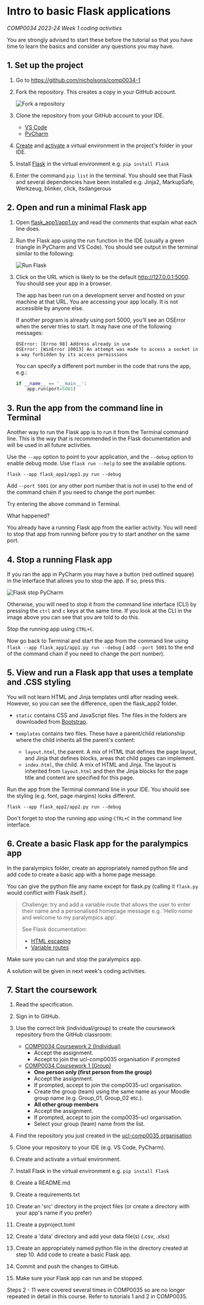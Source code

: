 # Intro to basic Flask applications

_COMP0034 2023-24 Week 1 coding activities_

You are strongly advised to start these before the tutorial so that you have time to learn the basics and consider any
questions you may have.

## 1. Set up the project

1. Go to <https://github.com/nicholsons/comp0034-1>
2. Fork the repository. This creates a copy in your GitHub account.

   ![Fork a repository](assets/fork.png)
3. Clone the repository from your GitHub account to your IDE.
    - [VS Code](https://code.visualstudio.com/docs/sourcecontrol/intro-to-git#_clone-a-repository-locally)
    - [PyCharm](https://www.jetbrains.com/help/pycharm/manage-projects-hosted-on-github.html#clone-from-GitHub)
4. [Create](https://packaging.python.org/en/latest/guides/installing-using-pip-and-virtual-environments/#create-a-new-virtual-environment)
   and [activate](https://packaging.python.org/en/latest/guides/installing-using-pip-and-virtual-environments/#activate-a-virtual-environment)
   a virtual environment in the project's folder in your IDE.
5. Install [Flask](https://pypi.org/project/Flask/) in the virtual environment e.g. `pip install Flask`
6. Enter the command `pip list` in the terminal. You should see that Flask and several dependencies have been installed
   e.g. Jinja2, MarkupSafe, Werkzeug, blinker, click, itsdangerous

## 2. Open and run a minimal Flask app

1. Open [flask_app1/app1.py](flask_app1/app1.py) and read the comments that explain what each line does.

2. Run the Flask app using the run function in the IDE (usually a green triangle in PyCharm and VS Code). You should see
   output in the terminal similar to the following:

   ![Run Flask](assets/run1.png)

3. Click on the URL which is likely to be the default <http://127.0.0.1:5000>. You should see your app in a browser.

   The app has been run on a development server and hosted on your machine at that URL. You are accessing your app
   locally. It is not accessible by anyone else.

   If another program is already using port 5000, you’ll see an OSError when the server tries to start. It may have one
   of the following messages:

   ```
   OSError: [Errno 98] Address already in use
   OSError: [WinError 10013] An attempt was made to access a socket in a way forbidden by its access permissions
   ```

   You can specify a different port number in the code that runs the app, e.g.:

   ```python
   if __name__ == '__main__':
       app.run(port=5001)
   ```

## 3. Run the app from the command line in Terminal

Another way to run the Flask app is to run it from the Terminal command line. This is the way that is recommended in the
Flask documentation and will be used in all future activities.

Use the `--app` option to point to your application, and the `--debug` option to enable debug mode.
Use `flask run --help` to see the available options.

```
flask --app flask_app1/app1.py run --debug
```

Add `--port 5001` (or any other port number that is not in use) to the end of the command chain if you need to change
the port number.

Try entering the above command in Terminal.

What happened?

You already have a running Flask app from the earlier activity. You will need to stop that app from running before you
try to start another on the same port.

## 4. Stop a running Flask app

If you ran the app in PyCharm you may have a button (red outlined square) in the interface that allows you to stop the
app. If so, press this.

![Flask stop PyCharm](assets/flask_stop.png)

Otherwise, you will need to stop it from the command line interface (CLI) by pressing the `ctrl` and `c` keys at
the same time. If you look at the CLI in the image above you can see that you are told to do this.

Stop the running app using `CTRL+C`.

Now go back to Terminal and start the app from the command line using `flask --app flask_app1/app1.py run --debug` (
add `--port 5001` to the end of the command chain if you need to change the port number).

## 5. View and run a Flask app that uses a template and .CSS styling

You will not learn HTML and Jinja templates until after reading week. However, so you can see the difference, open the
flask_app2 folder.

- `static` contains CSS and JavaScript files. The files in the folders are downloaded
  from [Bootstrap](https://getbootstrap.com).
- `templates` contains two files. These have a parent/child relationship where the child inherits all the parent's
  content:

    - `layout.html`, the parent. A mix of HTML that defines the page layout, and Jinja that defines blocks, areas that
      child pages can implement.
    - `index.html`, the child. A mix of HTML and Jinja. The layout is inherited from `layout.html` and then the Jinja
      blocks for the page title and content are specified for this page.

Run the app from the Terminal command line in your IDE. You should see the styling (e.g. font, page margins) looks
different.

`flask --app flask_app2/app2.py run --debug`

Don't forget to stop the running app using `CTRL+C` in the command line interface.

## 6. Create a basic Flask app for the paralympics app

In the paralympics folder, create an appropriately named python file and add code to create a basic app with a home page
message.

You can give the python file any name except for flask.py (calling it `flask.py` would conflict with Flask itself.).

> Challenge: try and add a variable route that allows the user to enter their name and a personalised homepage message
> e.g. 'Hello _name_ and welcome to my paralympics app'.
>
> See Flask documentation:
> - [HTML escaping](https://flask.palletsprojects.com/en/2.3.x/quickstart/#html-escaping)
> - [Variable routes](https://flask.palletsprojects.com/en/2.3.x/quickstart/#variable-rules)

Make sure you can run and stop the paralympics app.

A solution will be given in next week's coding activities.

## 7. Start the coursework

1. Read the specification.
2. Sign in to GitHub.
3. Use the correct link (individual/group) to create the coursework repository from the GitHub classroom:

    - [COMP0034 Coursework 2 (Individual)](https://classroom.github.com/a/H-Z2Ab1c)
        - Accept the assignment.
        - Accept to join the ucl-comp0035 organisation if prompted
    - [COMP0034 Coursework 1 (Group)](https://classroom.github.com/a/z2jRn9PD)
        - **One person only (first person from the group)**
        - Accept the assignment.
        - If prompted, accept to join the comp0035-ucl organisation.
        - Create the group (team) using the same name as your Moodle group name (e.g. Group_01, Group_02 etc.).
        - **All other group members**
        - Accept the assignment.
        - If prompted, accept to join the comp0035-ucl organisation.
        - Select your group (team) name from the list.
4. Find the repository you just created in the [ucl-comp0035 organisation](https://github.com/ucl-comp0035)
5. Clone your repository to your IDE (e.g. VS Code, PyCharm).
6. Create and activate a virtual environment.
7. Install Flask in the virtual environment e.g. `pip install Flask`
8. Create a README.md
9. Create a requirements.txt
10. Create an 'src' directory in the project files (or create a directory with your app's name if you prefer)
11. Create a pyproject.toml
12. Create a 'data' directory and add your data file(s) (.csv, .xlsx)
13. Create an appropriately named python file in the directory created at step 10. Add code to create a basic Flask app.
14. Commit and push the changes to GitHub.
15. Make sure your Flask app can run and be stopped.

Steps 2 - 11 were covered several times in COMP0035 so are no longer repeated in detail in this course. Refer to
tutorials 1 and 2 in COMP0035.